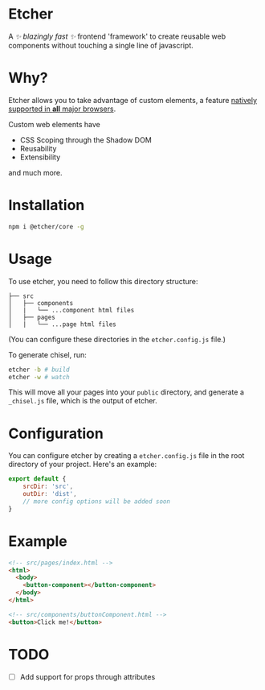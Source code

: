 # Etcher
A *✨ blazingly fast ✨* frontend 'framework' to create reusable web components without touching a single line of javascript.

# Why?
Etcher allows you to take advantage of custom elements, a feature [natively supported in **all** major browsers](https://developer.mozilla.org/en-US/docs/Web/API/Window/customElements#browser_compatibility).

Custom web elements have
- CSS Scoping through the Shadow DOM
- Reusability
- Extensibility

and much more.

# Installation
```bash
npm i @etcher/core -g
```

# Usage
To use etcher, you need to follow this directory structure:
```
├── src
│   ├── components
│   |   └── ...component html files
│   ├── pages
│   |   └── ...page html files
```

(You can configure these directories in the `etcher.config.js` file.)

To generate chisel, run:
```bash
etcher -b # build
etcher -w # watch
```

This will move all your pages into your `public` directory, and generate a `_chisel.js` file, which is the output of etcher.

# Configuration
You can configure etcher by creating a `etcher.config.js` file in the root directory of your project. Here's an example:
```js
export default {
    srcDir: 'src',
    outDir: 'dist',
    // more config options will be added soon
}
```


# Example
```html
<!-- src/pages/index.html -->
<html>
  <body>
    <button-component></button-component>
  </body>
</html>
```

```html
<!-- src/components/buttonComponent.html -->
<button>Click me!</button>
```

# TODO
- [ ] Add support for props through attributes